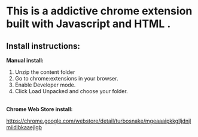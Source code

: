 # This is a addictive chrome extension built with Javascript and HTML .
## Install instructions:
  **Manual install:**
  1. Unzip the content folder
  2. Go to chrome:extensions in your browser.
  3. Enable Developer mode.
  4. Click Load Unpacked and choose your folder.
<br>
<b>Chrome Web Store install:</b>

  https://chrome.google.com/webstore/detail/turbosnake/mgeaaaipkkglljdnjlmiidibkaaejlgb

